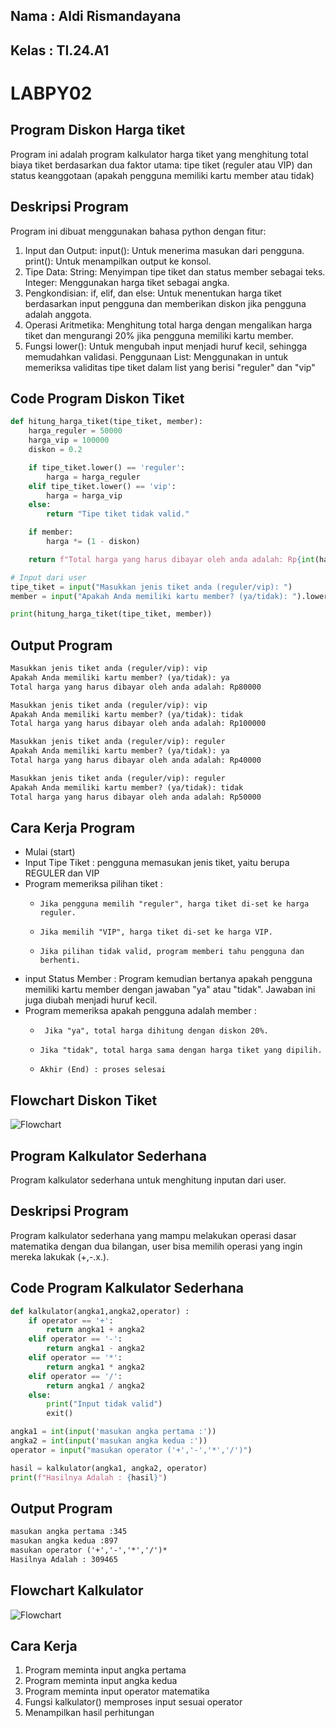 ## Nama : Aldi Rismandayana
## Kelas : TI.24.A1

# LABPY02

## Program Diskon Harga tiket
Program ini adalah program kalkulator harga tiket yang menghitung total biaya tiket berdasarkan dua faktor utama: tipe tiket (reguler atau VIP) dan status keanggotaan (apakah pengguna memiliki kartu member atau tidak)
## Deskripsi Program
Program ini dibuat menggunakan bahasa python dengan fitur:

1. Input dan Output: input(): Untuk menerima masukan dari pengguna. print(): Untuk menampilkan output ke konsol.
2. Tipe Data: String: Menyimpan tipe tiket dan status member sebagai teks. Integer: Menggunakan harga tiket sebagai angka.
3. Pengkondisian: if, elif, dan else: Untuk menentukan harga tiket berdasarkan input pengguna dan memberikan diskon jika pengguna adalah anggota.
4. Operasi Aritmetika: Menghitung total harga dengan mengalikan harga tiket dan mengurangi 20% jika pengguna memiliki kartu member.
5. Fungsi lower(): Untuk mengubah input menjadi huruf kecil, sehingga memudahkan validasi.
Penggunaan List: Menggunakan in untuk memeriksa validitas tipe tiket dalam list yang berisi "reguler" dan "vip"

## Code Program Diskon Tiket
```python
def hitung_harga_tiket(tipe_tiket, member):
    harga_reguler = 50000
    harga_vip = 100000
    diskon = 0.2

    if tipe_tiket.lower() == 'reguler':
        harga = harga_reguler
    elif tipe_tiket.lower() == 'vip':
        harga = harga_vip
    else:
        return "Tipe tiket tidak valid."

    if member:
        harga *= (1 - diskon)

    return f"Total harga yang harus dibayar oleh anda adalah: Rp{int(harga)}"

# Input dari user
tipe_tiket = input("Masukkan jenis tiket anda (reguler/vip): ")
member = input("Apakah Anda memiliki kartu member? (ya/tidak): ").lower() == 'ya'

print(hitung_harga_tiket(tipe_tiket, member))
```
## Output Program 
````markdown
Masukkan jenis tiket anda (reguler/vip): vip
Apakah Anda memiliki kartu member? (ya/tidak): ya
Total harga yang harus dibayar oleh anda adalah: Rp80000

Masukkan jenis tiket anda (reguler/vip): vip
Apakah Anda memiliki kartu member? (ya/tidak): tidak
Total harga yang harus dibayar oleh anda adalah: Rp100000

Masukkan jenis tiket anda (reguler/vip): reguler
Apakah Anda memiliki kartu member? (ya/tidak): ya
Total harga yang harus dibayar oleh anda adalah: Rp40000

Masukkan jenis tiket anda (reguler/vip): reguler
Apakah Anda memiliki kartu member? (ya/tidak): tidak
Total harga yang harus dibayar oleh anda adalah: Rp50000
````
## Cara Kerja Program 
- Mulai (start)
- Input Tipe Tiket : pengguna memasukan jenis tiket, yaitu berupa REGULER dan VIP
- Program memeriksa pilihan tiket :
    -     Jika pengguna memilih "reguler", harga tiket di-set ke harga reguler.
    -     Jika memilih "VIP", harga tiket di-set ke harga VIP.
    -     Jika pilihan tidak valid, program memberi tahu pengguna dan berhenti.
- input Status Member :
  Program kemudian bertanya apakah pengguna memiliki kartu member
  dengan jawaban "ya" atau "tidak". Jawaban ini juga diubah menjadi huruf kecil.
- Program memeriksa apakah pengguna adalah member :
     -      Jika "ya", total harga dihitung dengan diskon 20%.
     -     Jika "tidak", total harga sama dengan harga tiket yang dipilih.
     -     Akhir (End) : proses selesai

## Flowchart Diskon Tiket
  ![Flowchart](new/flowcharttiket.png)


## Program Kalkulator Sederhana
Program kalkulator sederhana untuk menghitung inputan dari user.

## Deskripsi Program
Program kalkulator sederhana yang mampu melakukan operasi dasar matematika dengan dua bilangan, user bisa memilih operasi yang ingin mereka lakukak (+,-.x.).

## Code Program Kalkulator Sederhana
````python
def kalkulator(angka1,angka2,operator) :
    if operator == '+':
        return angka1 + angka2
    elif operator == '-':
        return angka1 - angka2 
    elif operator == '*':
        return angka1 * angka2
    elif operator == '/':
        return angka1 / angka2
    else:
        print("Input tidak valid")
        exit()

angka1 = int(input('masukan angka pertama :'))
angka2 = int(input('masukan angka kedua :'))
operator = input("masukan operator ('+','-','*','/')")

hasil = kalkulator(angka1, angka2, operator)
print(f"Hasilnya Adalah : {hasil}")
````
## Output Program
```markdown
masukan angka pertama :345
masukan angka kedua :897
masukan operator ('+','-','*','/')*
Hasilnya Adalah : 309465
```

## Flowchart Kalkulator
  ![Flowchart](new/Flowchartkalkulator.png)


## Cara Kerja 
1. Program meminta input angka pertama
2. Program meminta input angka kedua
3. Program meminta input operator matematika
4. Fungsi kalkulator() memproses input sesuai operator
5. Menampilkan hasil perhitungan
